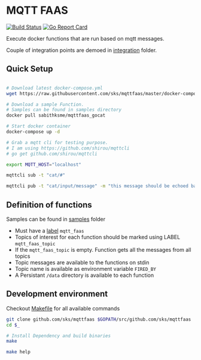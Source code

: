 # MQTT FAAS

[![Build Status](https://travis-ci.org/sks/mqttfaas.svg?branch=master)](https://travis-ci.org/sks/mqttfaas) [![Go Report Card](https://goreportcard.com/badge/github.com/sks/mqttfaas)](https://goreportcard.com/report/github.com/sks/mqttfaas)

Execute docker functions that are run based on mqtt messages.

Couple of integration points are demoed in [integration](./integration) folder.

## Quick Setup

```sh

# Download latest docker-compose.yml
wget https://raw.githubusercontent.com/sks/mqttfaas/master/docker-compose.yml

# Download a sample Function.
# Samples can be found in samples directory
docker pull sabithksme/mqttfaas_gocat

# Start docker container
docker-compose up -d

# Grab a mqtt cli for testing purpose.
# I am using https://github.com/shirou/mqttcli
# go get github.com/shirou/mqttcli

export MQTT_HOST="localhost"

mqttcli sub -t "cat/#"

mqttcli pub -t "cat/input/message" -m "this message should be echoed back to /cat/output"
```

## Definition of functions

Samples can be found in [samples](./samples) folder

- Must have a [label](https://docs.docker.com/config/labels-custom-metadata/) `mqtt_faas`
- Topics of interest for each function should be marked using LABEL `mqtt_faas_topic`
- If the `mqtt_faas_topic` is empty. Function gets all the messages from all topics
- Topic messages are available to the functions on stdin
- Topic name is available as environment variable `FIRED_BY`
- A Persistant `/data` directory is available to each function

## Development environment

Checkout [Makefile](./Makefile) for all available commands

```sh
git clone github.com/sks/mqttfaas $GOPATH/src/github.com/sks/mqttfaas
cd $_

# Install Dependency and build binaries
make

make help
```

